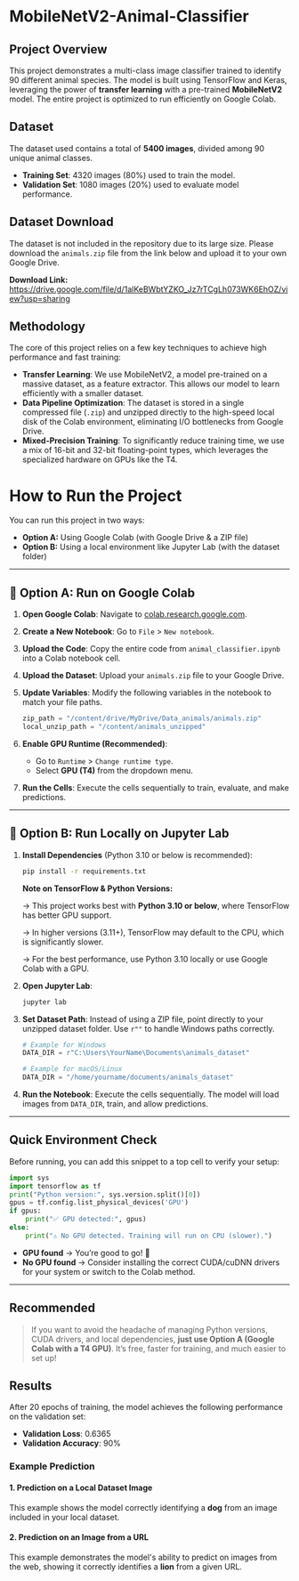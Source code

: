 # MobileNetV2-Animal-Classifier

## Project Overview
This project demonstrates a multi-class image classifier trained to identify 90 different animal species. The model is built using TensorFlow and Keras, leveraging the power of **transfer learning** with a pre-trained **MobileNetV2** model. The entire project is optimized to run efficiently on Google Colab.

## Dataset
The dataset used contains a total of **5400 images**, divided among 90 unique animal classes.
- **Training Set**: 4320 images (80%) used to train the model.
- **Validation Set**: 1080 images (20%) used to evaluate model performance.

## Dataset Download

The dataset is not included in the repository due to its large size. Please download the `animals.zip` file from the link below and upload it to your own Google Drive.

**Download Link:** https://drive.google.com/file/d/1alKeBWbtYZKO_Jz7rTCgLh073WK6EhOZ/view?usp=sharing

## Methodology
The core of this project relies on a few key techniques to achieve high performance and fast training:
- **Transfer Learning**: We use MobileNetV2, a model pre-trained on a massive dataset, as a feature extractor. This allows our model to learn efficiently with a smaller dataset.
- **Data Pipeline Optimization**: The dataset is stored in a single compressed file (`.zip`) and unzipped directly to the high-speed local disk of the Colab environment, eliminating I/O bottlenecks from Google Drive.
- **Mixed-Precision Training**: To significantly reduce training time, we use a mix of 16-bit and 32-bit floating-point types, which leverages the specialized hardware on GPUs like the T4.

# How to Run the Project

You can run this project in two ways:
* **Option A:** Using Google Colab (with Google Drive & a ZIP file)
* **Option B:** Using a local environment like Jupyter Lab (with the dataset folder)

---

## 🔹 Option A: Run on Google Colab

1.  **Open Google Colab**: Navigate to [colab.research.google.com](https://colab.research.google.com).

2.  **Create a New Notebook**: Go to `File` > `New notebook`.

3.  **Upload the Code**: Copy the entire code from `animal_classifier.ipynb` into a Colab notebook cell.

4.  **Upload the Dataset**: Upload your `animals.zip` file to your Google Drive.

5.  **Update Variables**: Modify the following variables in the notebook to match your file paths.

    ```python
    zip_path = "/content/drive/MyDrive/Data_animals/animals.zip"
    local_unzip_path = "/content/animals_unzipped"
    ```

6.  **Enable GPU Runtime (Recommended)**:
    * Go to `Runtime` > `Change runtime type`.
    * Select **GPU (T4)** from the dropdown menu.

7.  **Run the Cells**: Execute the cells sequentially to train, evaluate, and make predictions.

---

## 🔹 Option B: Run Locally on Jupyter Lab

1.  **Install Dependencies** (Python 3.10 or below is recommended):

    ```bash
    pip install -r requirements.txt
    ```
     **Note on TensorFlow & Python Versions:**

    -> This project works best with **Python 3.10 or below**, where TensorFlow has better GPU support. 

    -> In higher versions (3.11+), TensorFlow may default to the CPU, which is significantly slower. 
    
    -> For the best performance, use Python 3.10 locally or use Google Colab with a GPU.

2.  **Open Jupyter Lab**:

    ```bash
    jupyter lab
    ```

3.  **Set Dataset Path**: Instead of using a ZIP file, point directly to your unzipped dataset folder. Use `r""` to handle Windows paths correctly.

    ```python
    # Example for Windows
    DATA_DIR = r"C:\Users\YourName\Documents\animals_dataset"

    # Example for macOS/Linux
    DATA_DIR = "/home/yourname/documents/animals_dataset"
    ```

4.  **Run the Notebook**: Execute the cells sequentially. The model will load images from `DATA_DIR`, train, and allow predictions.

---

## Quick Environment Check

Before running, you can add this snippet to a top cell to verify your setup:

```python
import sys
import tensorflow as tf
print("Python version:", sys.version.split()[0])
gpus = tf.config.list_physical_devices('GPU')
if gpus:
    print("✅ GPU detected:", gpus)
else:
    print("⚠️ No GPU detected. Training will run on CPU (slower).")
```

* **GPU found** → You’re good to go! 🚀
* **No GPU found** → Consider installing the correct CUDA/cuDNN drivers for your system or switch to the Colab method.

---

## **Recommended**

 > If you want to avoid the headache of managing Python versions, CUDA drivers, and local dependencies, **just use Option A (Google Colab with a T4 GPU)**. It’s free, faster for training, and much easier to set up!

## Results
After 20 epochs of training, the model achieves the following performance on the validation set:
- **Validation Loss**: 0.6365
- **Validation Accuracy**: 90%
### Example Prediction
#### **1. Prediction on a Local Dataset Image**
This example shows the model correctly identifying a **dog** from an image included in your local dataset.

#### **2. Prediction on an Image from a URL**
This example demonstrates the model's ability to predict on images from the web, showing it correctly identifies a **lion** from a given URL.
